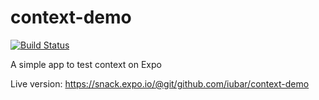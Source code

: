# context-demo

[![Build Status](https://travis-ci.com/iubar/context-demo.svg?branch=master)](https://travis-ci.com/iubar/context-demo)

A simple app to test context on Expo

Live version: https://snack.expo.io/@git/github.com/iubar/context-demo
